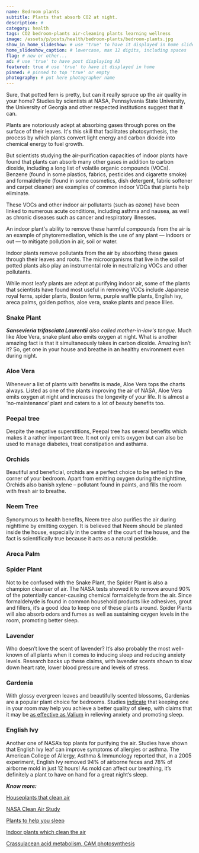 ```yaml
---
name: Bedroom plants
subtitle: Plants that absorb CO2 at night.
description: #
category: health
tags: CO2 bedroom-plants air-cleaning plants learning wellness
image: /assets/p/posts/health/bedroom-plants/bedroom-plants.jpg
show_in_home_slideshow: # use 'true' to have it displayed in home slideshow
home_slideshow_caption: # lowercase, max 12 digits, including spaces
flag: # new or other...
ad: # use 'true' to have post displaying AD
featured: true # use 'true' to have it displayed in home
pinned: # pinned to top 'true' or empty
photography: # put here photographer name
---
```


Sure, that potted fern is pretty, but can it really spruce up the air quality in your home? Studies by scientists at NASA, Pennsylvania State University, the University of Georgia and other respected institutions suggest that it can.

Plants are notoriously adept at absorbing gases through pores on the surface of their leaves. It's this skill that facilitates photosynthesis, the process by which plants convert light energy and carbon dioxide into chemical energy to fuel growth.

But scientists studying the air-purification capacities of indoor plants have found that plants can absorb many other gases in addition to carbon dioxide, including a long list of volatile organic compounds (VOCs). Benzene (found in some plastics, fabrics, pesticides and cigarette smoke) and formaldehyde (found in some cosmetics, dish detergent, fabric softener and carpet cleaner)  are examples of common indoor VOCs that plants help eliminate.

These VOCs and other indoor air pollutants (such as ozone) have been linked to numerous acute conditions, including asthma and nausea, as well as chronic diseases such as cancer and respiratory illnesses.

An indoor plant's ability to remove these harmful compounds from the air is an example of phytoremediation, which is the use of any plant — indoors or out — to mitigate pollution in air, soil or water.

Indoor plants remove pollutants from the air by absorbing these gases through their leaves and roots. The microorganisms that live in the soil of potted plants also play an instrumental role in neutralizing VOCs and other pollutants.

While most leafy plants are adept at purifying indoor air, some of the plants that scientists have found most useful in removing VOCs include Japanese royal ferns, spider plants, Boston ferns, purple waffle plants, English ivy, areca palms, golden pothos, aloe vera, snake plants and peace lilies.

### Snake Plant

_**Sansevieria trifasciata Laurentii** also called mother-in-law's tongue._
Much like Aloe Vera, snake plant also emits oxygen at night. What is another amazing fact is that it simultaneously takes in carbon dioxide. Amazing isn’t it? So, get one in your house and breathe in an healthy environment even during night.

### Aloe Vera

Whenever a list of plants with benefits is made, Aloe Vera tops the charts always. Listed as one of the plants improving the air of NASA, Aloe Vera emits oxygen at night and increases the longevity of your life. It is almost a ‘no-maintenance’ plant and caters to a lot of beauty benefits too.

### Peepal tree

Despite the negative superstitions, Peepal tree has several benefits which makes it a rather important tree. It not only emits oxygen but can also be used to manage diabetes, treat constipation and asthama.

### Orchids

Beautiful and beneficial, orchids are a perfect choice to be settled in the corner of your bedroom. Apart from emitting oxygen during the nighttime, Orchids also banish xylene – pollutant found in paints, and fills the room with fresh air to breathe.

### Neem Tree

Synonymous to health benefits, Neem tree also purifies the air during nighttime by emitting oxygen. It is believed that Neem should be planted inside the house, especially in the centre of the court of the house, and the fact is scientifically true because it acts as a natural pesticide.

### Areca Palm



### Spider Plant

Not to be confused with the Snake Plant, the Spider Plant is also a champion cleanser of air. The NASA tests showed it to remove around 90% of the potentially cancer-causing chemical formaldehyde from the air. Since formaldehyde is found in common household products like adhesives, grout and fillers, it’s a good idea to keep one of these plants around. Spider Plants will also absorb odors and fumes as well as sustaining oxygen levels in the room, promoting better sleep.

### Lavender

Who doesn’t love the scent of lavender? It’s also probably the most well-known of all plants when it comes to inducing sleep and reducing anxiety levels. Research backs up these claims, with lavender scents shown to slow down heart rate, lower blood pressure and levels of stress.

### Gardenia

With glossy evergreen leaves and beautifully scented blossoms, Gardenias are a popular plant choice for bedrooms. Studies [indicate](https://www.ncbi.nlm.nih.gov/pubmed/20537515) that keeping one in your room may help you achieve a better quality of sleep, with claims that it may be [as effective as Valium](http://aktuell.ruhr-uni-bochum.de/pm2010/pm00222.html.en) in relieving anxiety and promoting sleep.


### English Ivy

Another one of NASA’s top plants for purifying the air. Studies have shown that English Ivy leaf can improve symptoms of allergies or asthma. The American College of Allergy, Asthma & Immunology reported that, in a 2005 experiment, English Ivy removed 94% of airborne feces and 78% of airborne mold in just 12 hours! As mold can affect our breathing, it’s definitely a plant to have on hand for a great night’s sleep.


**_Know more:_**

[Houseplants that clean air](https://greatist.com/connect/houseplants-that-clean-air)

[NASA Clean Air Study](https://en.wikipedia.org/wiki/NASA_Clean_Air_Study)

[Plants to help you sleep](http://www.naturallivingideas.com/12-plants-for-your-bedroom-to-help-you-sleep/)

[Indoor plants which clean the air](https://www.livescience.com/38445-indoor-plants-clean-air.html)

[Crassulacean acid metabolism, CAM photosynthesis](https://en.wikipedia.org/wiki/Crassulacean_acid_metabolism)
